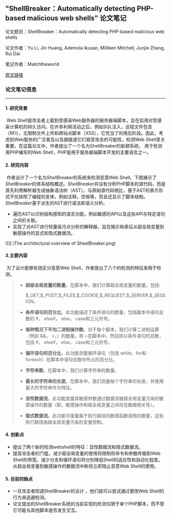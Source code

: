 ## "ShellBreaker：Automatically detecting PHP-based malicious web shells" 论文笔记

论文题目：ShellBreaker：Automatically detecting PHP-based malicious web shells

论文作者：Yu Li, Jin Huang, Ademola lkusan, Milliken Mitchell, Junjie Zhang, Rui Dai

笔记作者：Matchtheworld

[原文链接](https://www.sciencedirect.com/science/article/pii/S0167404819301506)

### 论文笔记信息

---

#### 1. 研究背景

​	Web Shell是攻击者上载到受感染Web服务器的服务器端脚本，旨在启用对受感染计算机的持久访问。在许多利用活动之后，例如SQL注入，远程文件包含（RFI），无限制文件上传和跨站点脚本（XSS），它充当了利用后阶段。因此，考虑到Web服务的广泛普及以及据报道它们易受攻击的可能性，检测Web Shell至关重要。在这篇论文中，作者提出了一个名为ShellBreaker的新颖系统， 用于检测用PHP编写的Web Shell，PHP是用于服务器端脚本开发的主要语言之一。

#### 2. 研究内容

​	作者设计了一个名为*ShellBreaker*的系统来检测恶意Web Shell。下图展示了*ShellBreaker*的体系结构概述。*ShellBreaker*并没有分析PHP脚本的源代码，而是首先利用解析器生成抽象语法树（AST）。与原始源代码相比，基于AST的表示形式不仅排除了编程的变体，例如注释，空格等，而且还显示了脚本结构。 *ShellBreaker*基于派生的AST进行语法和语义分析。

- 遍历AST以识别结构感知的语言功能，例如敏感的API以及这些API与特定语句之间的关联。
- 实现了对AST进行轻量级污点分析的解释器，旨在揭示和表征从超全局变量到敏感操作的显式和隐式数据流。

![](.\The architectural overview of SheelBreaker.png)

#### 3.主要内容

​	为了设计能够有效区分恶意Web Shell，作者提出了八个的检测的特征来用于检测。

> - **超级全局变量的数量**。在脚本中，我们计算超全局变量的数量，包括:
>
>   \$\_GET,\$\_POST,\$\_FILES,\$\_COOKIE,\$\_REQUEST,\$\_SERVER,\$\_SESSION。
>
> - **条件语句的百分比**。此功能描述了条件语句的数量，包括脚本中语句总数的 if， elseif， else， case和三元符号。
>
> - **每种情况下平均二进制操作数**。对于每个脚本，我们计算二进制运算（例如 &&， >，）的数量。和 =在脚本中，然后除以条件语句的总数，包括 if， elseif， else， case和三元符号。
>
> - **循环语句的百分比**。此功能测量循环语句（包括 while，for和 foreach）在脚本中语句总数中所占的百分比。
>
> - **字符串数**。在脚本中，我们计算字符串的数量。
>
> - **最长的字符串的长度**。在脚本中，我们测量每个字符串的长度，并使用最大的字符串作为特征。
>
> - **显性数据流**。此功能度量其敏感参数通过数据流被超全局变量污染的敏感操作的数量（即，敏感操作和超全局变量之间存在数据相关性）。
>
> - **隐式数据流**。此功能可度量属于执行路径的敏感函数调用的数量，这些执行路径由超全局变量污染的变量控制。

#### 4. 创新点

- 提出了两个新的检测webshell的特征：显性数据流和隐式数据流。
- 提高攻击者的门槛，减少超全局变量的使用将限制将命令和参数传输到Web Shell的带宽。减少分支和循环语句将分别降低Shell的适应性和自动化程度。从超全局变量到敏感操作的数据流中断将立即阻止恶意Web Shell的使用。

#### 5. 目前的缺点

- 一旦攻击者知道ShellBreaker的设计  ，他们就可以尝试通过更改Web Shell的行为来逃避检测。
- 论文提出的ShellBreaker系统的当前实现的检测仅限于单个PHP脚本，而不管它可能与其他脚本是否发生交互。

